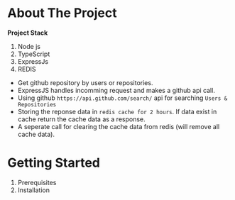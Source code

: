 # About The Project

**Project Stack**
1. Node js
2. TypeScript
3. ExpressJs
4. REDIS

* Get github repository by users or repositories.
* ExpressJS handles incomming request and makes a github api call.
* Using github `https://api.github.com/search/` api for searching `Users & Repositories`
* Storing the reponse data in `redis cache for 2 hours`. If data exist in cache return the cache data as a response.
* A seperate call for clearing the cache data from redis (will remove all cache data).


# Getting Started
1. Prerequisites  
2. Installation

